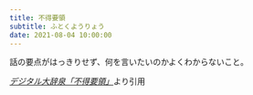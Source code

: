 ```yaml
---
title: 不得要領
subtitle: ふとくようりょう
date: 2021-08-04 10:00:00
---
```


話の要点がはっきりせず、何を言いたいのかよくわからないこと。

<cite>[デジタル大辞泉「不得要領」](https://dictionary.goo.ne.jp/word/%E4%B8%8D%E5%BE%97%E8%A6%81%E9%A0%98/)</cite>より引用